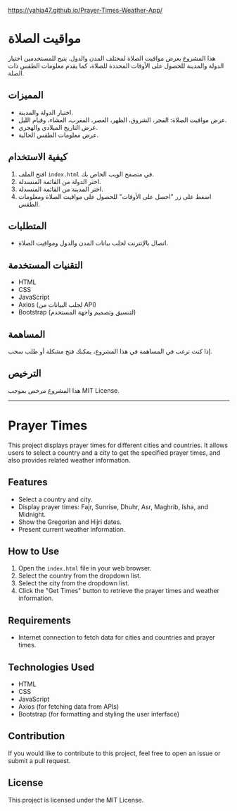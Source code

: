 https://yahia47.github.io/Prayer-Times-Weather-App/
# مواقيت الصلاة

هذا المشروع يعرض مواقيت الصلاة لمختلف المدن والدول. يتيح للمستخدمين اختيار الدولة والمدينة للحصول على الأوقات المحددة للصلاة، كما يقدم معلومات الطقس ذات الصلة.

## المميزات

- اختيار الدولة والمدينة.
- عرض مواقيت الصلاة: الفجر، الشروق، الظهر، العصر، المغرب، العشاء، وقيام الليل.
- عرض التاريخ الميلادي والهجري.
- عرض معلومات الطقس الحالية.

## كيفية الاستخدام

1. افتح الملف `index.html` في متصفح الويب الخاص بك.
2. اختر الدولة من القائمة المنسدلة.
3. اختر المدينة من القائمة المنسدلة.
4. اضغط على زر "احصل على الأوقات" للحصول على مواقيت الصلاة ومعلومات الطقس.

## المتطلبات

- اتصال بالإنترنت لجلب بيانات المدن والدول ومواقيت الصلاة.

## التقنيات المستخدمة

- HTML
- CSS
- JavaScript
- Axios (لجلب البيانات من API)
- Bootstrap (لتنسيق وتصميم واجهة المستخدم)

## المساهمة

إذا كنت ترغب في المساهمة في هذا المشروع، يمكنك فتح مشكلة أو طلب سحب.

## الترخيص

هذا المشروع مرخص بموجب MIT License.

---

# Prayer Times

This project displays prayer times for different cities and countries. It allows users to select a country and a city to get the specified prayer times, and also provides related weather information.

## Features

- Select a country and city.
- Display prayer times: Fajr, Sunrise, Dhuhr, Asr, Maghrib, Isha, and Midnight.
- Show the Gregorian and Hijri dates.
- Present current weather information.

## How to Use

1. Open the `index.html` file in your web browser.
2. Select the country from the dropdown list.
3. Select the city from the dropdown list.
4. Click the "Get Times" button to retrieve the prayer times and weather information.

## Requirements

- Internet connection to fetch data for cities and countries and prayer times.

## Technologies Used

- HTML
- CSS
- JavaScript
- Axios (for fetching data from APIs)
- Bootstrap (for formatting and styling the user interface)

## Contribution

If you would like to contribute to this project, feel free to open an issue or submit a pull request.

## License

This project is licensed under the MIT License.
